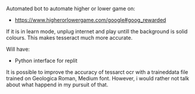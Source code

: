 Automated bot to automate higher or lower game on:
  - https://www.higherorlowergame.com/google#goog_rewarded

  If it is in learn mode, unplug internet and play untill the background is solid colours. This makes tesseract much more accurate.

Will have:
  - Python interface for replit


It is possible to improve the accuracy of tessarct ocr with a traineddata file trained on Geologica Roman, Medium font. However, i would rather not talk about what happend in my pursuit of that.